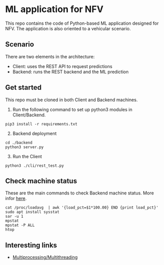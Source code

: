 # ML application for NFV
This repo contains the code of Python-based ML application designed for NFV. The application is also oriented to a vehicular scenario.

## Scenario
There are two elements in the architecture:
- Client: uses the REST API to request predictions
- Backend: runs the REST backend and the ML prediction

## Get started
This repo must be cloned in both Client and Backend machines.

1. Run the following command to set up python3 modules in Client/Backend.
```
pip3 install -r requirements.txt
```
2. Backend deployment
```
cd ./backend
python3 server.py
```
3. Run the Client
```
python3 ./cli/rest_test.py
```

## Check machine status
These are the main commands to check Backend machine status. More infor [here](stress.md).
```
cat /proc/loadavg  | awk '{load_pct=$1*100.00} END {print load_pct}'
sudo apt install sysstat
sar -u 1
mpstat
mpstat -P ALL
htop
```

## Interesting links
- [Multiprocessing/Multithreading](https://stackoverflow.com/questions/9786102/how-do-i-parallelize-a-simple-python-loop)
